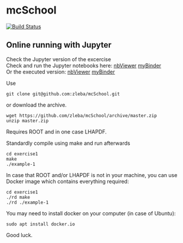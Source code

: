 # mcSchool
[![Build Status](https://travis-ci.org/zleba/mcSchool.svg?branch=master)](https://travis-ci.org/zleba/mcSchool)
## Online running with Jupyter

Check the Jupyter version of the excercise  
Check and run the Jupyter notebooks here: [nbViewer](https://nbviewer.jupyter.org/github/zleba/mcSchool/tree/master/exerciseNb) [myBinder](https://mybinder.org/v2/gh/zleba/mcSchool/master?filepath=exerciseNb)  
Or the executed version: [nbViewer](https://nbviewer.jupyter.org/github/zleba/mcSchool/tree/master/exerciseNbExec) [myBinder](https://mybinder.org/v2/gh/zleba/mcSchool/master?filepath=exerciseNbExec)

Use
```
git clone git@github.com:zleba/mcSchool.git
```

or download the archive.
```
wget https://github.com/zleba/mcSchool/archive/master.zip
unzip master.zip
```
Requires ROOT and in one case LHAPDF.

Standardly compile using make and run afterwards
```
cd exercise1
make
./example-1
```

In case that ROOT and/or LHAPDF is not in your machine, you can use Docker image which contains everything required:
```
cd exercise1
./rd make
./rd ./example-1
```
You may need to install docker on your computer (in case of Ubuntu):

```
sudo apt install docker.io
```
Good luck.
